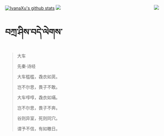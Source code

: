 [![IvanaXu's github stats](https://github-readme-stats.vercel.app/api?username=IvanaXu&show_icons=true&theme=vue-dark)](https://github.com/anuraghazra/github-readme-stats)
<img align="right" src="https://github-readme-stats.vercel.app/api/top-langs/?username=IvanaXu&langs_count=7&theme=graywhite" />
<img src="https://github-readme-stats.vercel.app/api/wakatime?username=IvanaXu&layout=compact&langs_count=6&theme=vue-dark&&custom_title=Programming Times(Jul 29 2021-)" />
# བཀྲ་ཤིས་བདེ་ལེགས་
> 大车
>
> 先秦·诗经
>
> 大车槛槛，毳衣如菼。
> 
> 岂不尔思，畏子不敢。
> 
> 大车啍啍，毳衣如璊。
> 
> 岂不尔思，畏子不奔。
> 
> 谷则异室，死则同穴。
> 
> 谓予不信，有如皦日。